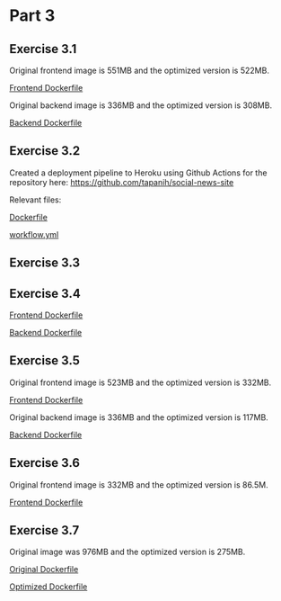 # Part 3

## Exercise 3.1

Original frontend image is 551MB and the optimized version is 522MB.

[Frontend Dockerfile](exercise-01/frontend/Dockerfile)

Original backend image is 336MB and the optimized version is 308MB.

[Backend Dockerfile](exercise-01/backend/Dockerfile)

## Exercise 3.2

Created a deployment pipeline to Heroku using Github Actions for the repository here: https://github.com/tapanih/social-news-site

Relevant files:

[Dockerfile](exercise-02/Dockerfile)

[workflow.yml](exercise-02/workflow.yml)

## Exercise 3.3

## Exercise 3.4

[Frontend Dockerfile](exercise-04/frontend/Dockerfile)

[Backend Dockerfile](exercise-04/backend/Dockerfile)

## Exercise 3.5

Original frontend image is 523MB and the optimized version is 332MB.

[Frontend Dockerfile](exercise-05/frontend/Dockerfile)

Original backend image is 336MB and the optimized version is 117MB.

[Backend Dockerfile](exercise-05/backend/Dockerfile)

## Exercise 3.6

Original frontend image is 332MB and the optimized version is 86.5M.

[Frontend Dockerfile](exercise-06/Dockerfile)

## Exercise 3.7

Original image was 976MB and the optimized version is 275MB.

[Original Dockerfile](../part1/dockerfiles/exercise-15/Dockerfile)

[Optimized Dockerfile](exercise-07/Dockerfile)
